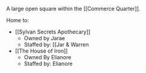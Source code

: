 A large open square within the [[Commerce Quarter]].

Home to:
- [[Sylvan Secrets Apothecary]]
	- Owned by Jarae
	- Staffed by: [[Jar & Warren
- [[The House of Iron]]
	- Owned By Elianore
	- Staffed by: Elianore